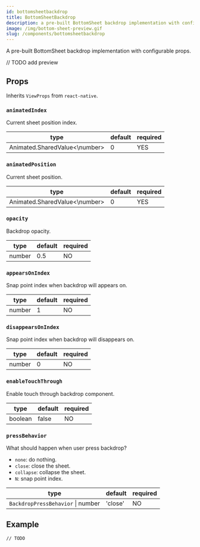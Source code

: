 ```yaml
---
id: bottomsheetbackdrop
title: BottomSheetBackdrop
description: a pre-built BottomSheet backdrop implementation with configurable props.
image: /img/bottom-sheet-preview.gif
slug: /components/bottomsheetbackdrop
---
```


A pre-built BottomSheet backdrop implementation with configurable props.

// TODO add preview

## Props

Inherits `ViewProps` from `react-native`.

### `animatedIndex`

Current sheet position index.

| type                          | default | required |
| ----------------------------- | ------- | -------- |
| Animated.SharedValue<\number> | 0       | YES      |

### `animatedPosition`

Current sheet position.

| type                          | default | required |
| ----------------------------- | ------- | -------- |
| Animated.SharedValue<\number> | 0       | YES      |

### `opacity`

Backdrop opacity.

| type   | default | required |
| ------ | ------- | -------- |
| number | 0.5     | NO       |

### `appearsOnIndex`

Snap point index when backdrop will appears on.

| type   | default | required |
| ------ | ------- | -------- |
| number | 1       | NO       |

### `disappearsOnIndex`

Snap point index when backdrop will disappears on.

| type   | default | required |
| ------ | ------- | -------- |
| number | 0       | NO       |

### `enableTouchThrough`

Enable touch through backdrop component.

| type    | default | required |
| ------- | ------- | -------- |
| boolean | false   | NO       |

### `pressBehavior`

What should happen when user press backdrop?

- `none`: do nothing.
- `close`: close the sheet.
- `collapse`: collapse the sheet.
- `N`: snap point index.

| type                              | default | required |
| --------------------------------- | ------- | -------- |
| `BackdropPressBehavior` \| number | 'close' | NO       |

## Example

```tsx
// TODO
```
